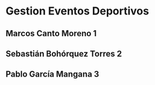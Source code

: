 # Gestion Eventos Deportivos

## Marcos Canto Moreno 1
## Sebastián Bohórquez Torres 2
## Pablo García Mangana 3